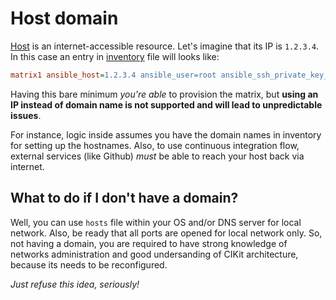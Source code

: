 # Host domain

[Host](../host) is an internet-accessible resource. Let's imagine that its IP is `1.2.3.4`. In this case an entry in [inventory](../../ansible/inventory) file will looks like:

```ini
matrix1 ansible_host=1.2.3.4 ansible_user=root ansible_ssh_private_key_file=~/.ssh/id_rsa
```

Having this bare minimum *you're able* to provision the matrix, but **using an IP instead of domain name is not supported and will lead to unpredictable issues**.

For instance, logic inside assumes you have the domain names in inventory for setting up the hostnames. Also, to use continuous integration flow, external services (like Github) *must* be able to reach your host back via internet.

## What to do if I don't have a domain?

Well, you can use `hosts` file within your OS and/or DNS server for local network. Also, be ready that all ports are opened for local network only. So, not having a domain, you are required to have strong knowledge of networks administration and good undersanding of CIKit architecture, because its needs to be reconfigured.

*Just refuse this idea, seriously!*
